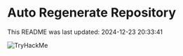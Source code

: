 # Auto Regenerate Repository

This README was last updated: 2024-12-23 20:33:41

 ![TryHackMe](https://tryhackme.com/badge/533634)